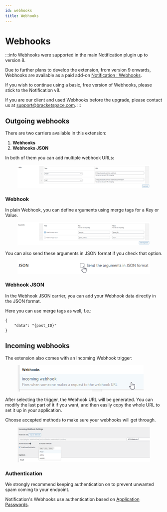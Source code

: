 ```yaml
---
id: webhooks
title: Webhooks
---
```


# Webhooks

:::info
Webhooks were supported in the main Notification plugin up to version 8.

Due to further plans to develop the extension, from version 9 onwards, Webhooks are available as a paid add-on [Notification : Webhooks](https://bracketspace.com/downloads/notification-webhooks/).

If you wish to continue using a basic, free version of Webhooks, please stick to the Notification v8.

If you are our client and used Webhooks before the upgrade, please contact us at [support@bracketspace.com](mailto:support@bracketspace.com).
:::

## Outgoing webhooks

There are two carriers available in this extension:&#x20;

1. **Webhooks**
2. **Webhooks JSON**

In both of them you can add multiple webhook URLs:

<figure><img src="../assets/obraz (15).png" alt="" /><figcaption></figcaption></figure>

### Webhook

In plain Webhook, you can define arguments using merge tags for a Key or Value.

<figure><img src="../assets/obraz (16).png" alt="" /><figcaption></figcaption></figure>

You can also send these arguments in JSON format if you check that option.

<figure><img src="../assets/obraz (17).png" alt="" /><figcaption></figcaption></figure>

### Webhook JSON

In the Webhook JSON carrier, you can add your Webhook data directly in the JSON format.

Here you can use merge tags as well, f.e.:

```
{
    "data": "{post_ID}"
}
```

## Incoming webhooks

The extension also comes with an Incoming Webhook trigger:

<figure><img src="../assets/obraz (18).png" alt="" /><figcaption></figcaption></figure>

After selecting the trigger, the Webhook URL will be generated. You can modify the last part of it if you want, and then easily copy the whole URL to set it up in your application.

Choose accepted methods to make sure your webhooks will get through.

<figure><img src="../assets/obraz (19).png" alt="" /><figcaption></figcaption></figure>

### Authentication

We strongly recommend keeping authentication on to prevent unwanted spam coming to your endpoint.

Notification's Webhooks use authentication based on [Application Passwords](https://make.wordpress.org/core/2020/11/05/application-passwords-integration-guide/).
